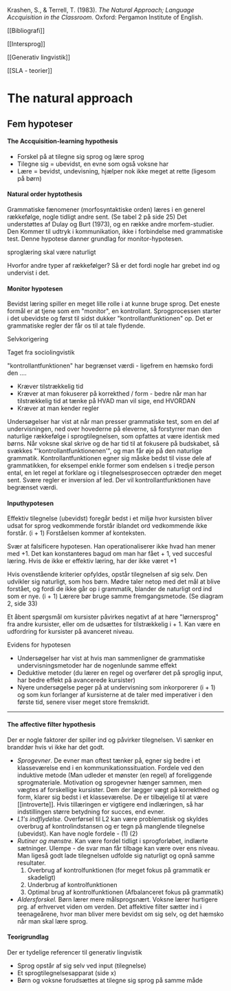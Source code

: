             

Krashen, S., & Terrell, T. (1983). _The Natural Approach; Language Accquisition in the Classroom._ Oxford: Pergamon Institute of English.

[[Bibliografi]]

[[Intersprog]]

[[Generativ lingvistik]]

[[SLA - teorier]]


# The natural approach

## Fem  hypoteser

#### The Accquisition-learning hypothesis

- Forskel på at tilegne sig sprog og lære sprog
- Tilegne sig = ubevidst, en evne som også voksne har
- Lære = bevidst, undevisning, hjælper nok ikke meget at rette (ligesom på børn)


#### Natural order hyptothesis
Grammatiske fænomener (morfosyntaktiske orden) læres i en generel rækkefølge, nogle tidligt andre sent. (Se tabel 2 på side 25) Det understøttes af Dulay og Burt (1973), og en række andre morfem-studier. Den Kommer til udtryk i kommunikation, ikke i forbindelse med grammatiske test. Denne hypotese danner grundlag for monitor-hypotesen.

sproglæring skal være naturligt 

Hvorfor andre typer af rækkefølger? Så er det fordi nogle har grebet ind og undervist i det.


#### Monitor hypotesen

Bevidst læring spiller en meget lille rolle i at kunne bruge sprog. Det eneste formål er at tjene som em "monitor", en kontrollant. Sprogprocessen starter i det ubevidste og først til sidst dukker "kontrollantfunktionen" op. Det er grammatiske regler der får os til at tale flydende. 

Selvkorigering

Taget fra sociolingvistik 

"kontrollantfunktionen" har begrænset værdi - ligefrem en hæmsko fordi den ....
- Kræver tilstrækkelig tid
- Kræver at man fokuserer på korrekthed / form - bedre når man har tilstrækkelig tid at tænke på HVAD man vil sige, end HVORDAN 
- Kræver at man kender regler 

Undersøgelser har vist at når man presser grammatiske test, som en del af undervisningen, ned over hovederne på eleverne, så forstyrrer man den naturlige rækkefølge i sprogtilegnelsen, som opfattes at være identisk med børns. Når voksne skal skrive og de har tid til at fokusere på budskabet, så svækkes "'kontrollantfunktionenen'", og man får øje på den naturlige grammatik. Kontrollantfunktionen egner sig måske bedst til visse dele af grammatikken, for eksempel enkle former som endelsen s i tredje person ental, en let regel at forklare og i tilegnelsesproseccen optræder den meget sent. Svære regler er inversion af led. Der vil kontrollantfunktionen have begrænset værdi.

#### Inputhypotesen 

Effektiv tilegnelse (ubevidst) foregår bedst i et miljø hvor kursisten bliver udsat for sprog vedkommende forstår iblandet ord vedkommende ikke forstår. (i + 1) Forståelsen kommer af konteksten. 

Svær at falsificere hypotesen. Han operationaliserer ikke hvad han mener med +1. Det kan konstanteres bagud om man har fået + 1, ved succesful læring. Hvis de ikke er effektiv læring, har der ikke været +1

Hvis ovenstående kriterier opfyldes, opstår tilegnelsen af sig selv. Den udvikler sig naturligt, som hos børn. Mødre taler netop med det mål at blive forstået, og fordi de ikke går op i grammatik, blander de naturligt ord ind som er nye. (i + 1) Lærere bør bruge samme fremgangsmetode. (Se diagram 2, side 33)

Et åbent spørgsmål om kursister påvirkes negativt af at høre "lørnersprog" fra andre kursister, eller om de udsættes for tilstrækkelig i + 1. Kan være en udfordring for kursister på avanceret niveau.

Evidens for hypotesen
- Undersøgelser har vist at hvis man sammenligner de grammatiske undervisningsmetoder har de nogenlunde samme effekt
- Deduktive metoder (du lærer en regel og overfører det på sproglig input, har bedre effekt på avancerede kursister)
- Nyere undersøgelse peger på at undervisning som inkorporerer (i + 1) og som kun forlanger af kursisterne at de taler med imperativer i den første tid, senere viser meget store fremskridt.

****
#### The affective filter hypothesis
Der er nogle faktorer der spiller ind og påvirker tilegnelsen. Vi sænker en branddør hvis vi ikke har det godt. 
- *Sprogevner*. De evner man oftest tænker på, egner sig bedre i et klasseværelse end i en kommunikationssituation. Fordele ved den induktive metode (Man udleder et mønster (en regel) af foreliggende sprogmateriale. Motivation og sprogevner hænger sammen, men vægtes af forskellige kursister. Dem der lægger vægt på korrekthed og form, klarer sig bedst i et klasseværelse. De er tilbøjelige til at være [[introverte]]. Hvis tillæringen er vigtigere end indlæringen, så har indstillingen større betydning for succes, end evner. 
- *L1's indflydelse.* Overførsel til L2 kan være problematisk og skyldes overbrug af kontrolindstansen og er tegn på manglende tilegnelse (ubevidst). Kan have nogle fordele - (1) (2)
- *Rutiner og mønstre.* Kan være fordel tidligt i sprogforløbet, indlærte sætninger. Ulempe - de svar man får tilbage kan være over ens niveau. Man ligeså godt lade tilegnelsen udfolde sig naturligt og opnå samme resultater. 
	1. Overbrug af kontrolfunktionen (for meget fokus på grammatik er skadeligt)
	2. Underbrug af kontrolfunktionen
	3. Optimal brug af kontrolfunktionen (Afbalanceret fokus på grammatik)
- *Aldersforskel.* Børn lærer mere målsprogsnært. Voksne lærer hurtigere prg. af erhvervet viden om verden. Det affektive filter sætter ind i teenageårene, hvor man bliver mere bevidst om sig selv, og det hæmsko når man skal lære sprog.

#### Teorigrundlag 

Der er tydelige referencer til generativ lingvistik 
- Sprog opstår af sig selv ved input (tilegnelse)
- Et sprogtilegnelsesapparat (side x)
- Børn og voksne forudsættes at tilegne sig sprog på samme måde